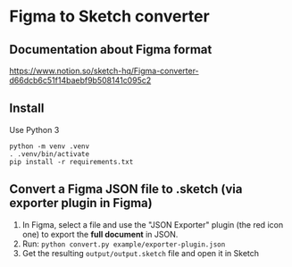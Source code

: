 # Figma to Sketch converter

## Documentation about Figma format
https://www.notion.so/sketch-hq/Figma-converter-d66dcb6c51f14baebf9b508141c095c2

## Install

Use Python 3
```
python -m venv .venv
. .venv/bin/activate
pip install -r requirements.txt
```

## Convert a Figma JSON file to .sketch (via exporter plugin in Figma)

1. In Figma, select a file and use the "JSON Exporter" plugin (the red icon one) to export the **full document** in JSON. 
2. Run: `python convert.py example/exporter-plugin.json`
3. Get the resulting `output/output.sketch` file and open it in Sketch
